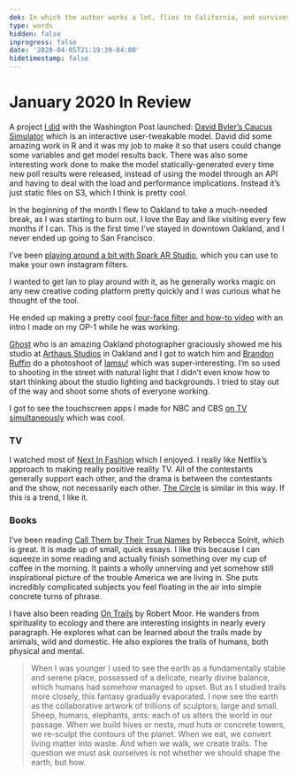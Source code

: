 ```yaml
---
dek: In which the author works a lot, flies to California, and survives the Iowa Caucuses 
type: words
hidden: false
inprogress: false
date: '2020-04-05T21:19:39-04:00'
hidetimestamp: false
---
```


# January 2020 In Review

A project [I did](https://twitter.com/databyler/status/1215270810165960704) with the Washington Post launched: [David Byler’s Caucus Simulator](https://twitter.com/databyler/status/1215267551187558402) which is an interactive user-tweakable model. David did some amazing work in R and it was my job to make it so that users could change some variables and get model results back. There was also some interesting work done to make the model statically-generated every time new poll results were released, instead of using the model through an API and having to deal with the load and performance implications. Instead it’s just static files on S3, which I think is pretty cool. 

In the beginning of the month I flew to Oakland to take a much-needed break, as I was starting to burn out. I love the Bay and like visiting every few months if I can. This is the first time I’ve stayed in downtown Oakland, and I never ended up going to San Francisco. 

I’ve been [playing around a bit with Spark AR Studio](https://twitter.com/mrejfox/status/1211384341185646595), which you can use to make your own instagram filters. 

I wanted to get Ian to play around with it, as he generally works magic on any new creative coding platform pretty quickly and I was curious what he thought of the tool. 

He ended up making a pretty cool [four-face filter and how-to video](https://www.youtube.com/watch?v=lTA7_y-dZxY&feature=youtu.be) with an intro I made on my OP-1 while he was working. 

[Ghost](https://www.instagram.com/54ghosts/?hl=en) who is an amazing Oakland photographer graciously showed me his studio at [Arthaus Studios](https://www.artthausstudios.com/) in Oakland and I got to watch him and [Brandon Ruffin](https://www.instagram.com/ruffdraft/?hl=en) do a photoshoot of [Iamsu!](https://www.instagram.com/p/B7m0ihsglw0/) which was super-interesting. I’m so used to shooting in the street with natural light that I didn’t even know how to start thinking about the studio lighting and backgrounds. I tried to stay out of the way and shoot some shots of everyone working. 

I got to see the touchscreen apps I made for NBC and CBS [on TV simultaneously](https://twitter.com/mrejfox/status/1224820807010000901) which was cool. 

### TV
I watched most of [Next In Fashion](https://en.wikipedia.org/wiki/Next_In_Fashion) which I enjoyed. I really like Netflix’s approach to making really positive reality TV. All of the contestants generally support each other, and the drama is between the contestants and the show, not necessarily each other. [The Circle](https://en.wikipedia.org/wiki/The_Circle_(American_TV_series)) is similar in this way. If this is a trend, I like it. 

### Books
I’ve been reading [Call Them by Their True Names](https://www.goodreads.com/book/show/39688744-call-them-by-their-true-names) by Rebecca Solnit, which is great. It is made up of small, quick essays. I like this because I can squeeze in some reading and actually finish something over my cup of coffee in the morning. It paints a wholly unnerving and yet somehow still inspirational picture of the trouble America we are living in. She puts incredibly complicated subjects you feel floating in the air into simple concrete turns of phrase. 

I have also been reading [On Trails](https://www.goodreads.com/notes/31038308-on-trails/9273959-ej-fox?ref=abp) by Robert Moor. He wanders from spirituality to ecology and there are interesting insights in nearly every paragraph. He explores what can be learned about the trails made by animals, wild and domestic. He also explores the trails of humans, both physical and mental. 

> When I was younger I used to see the earth as a fundamentally stable and serene place, possessed of a delicate, nearly divine balance, which humans had somehow managed to upset. But as I studied trails more closely, this fantasy gradually evaporated. I now see the earth as the collaborative artwork of trillions of sculptors, large and small. Sheep, humans, elephants, ants: each of us alters the world in our passage. When we build hives or nests, mud huts or concrete towers, we re-sculpt the contours of the planet. When we eat, we convert living matter into waste. And when we walk, we create trails. The question we must ask ourselves is not whether we should shape the earth, but how.